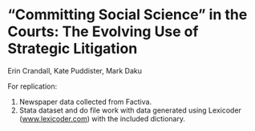 # “Committing Social Science” in the Courts: The Evolving Use of Strategic Litigation
Erin Crandall, Kate Puddister, Mark Daku

For replication:
1. Newspaper data collected from Factiva.
2. Stata dataset and do file work with data generated using Lexicoder (www.lexicoder.com) with the included dictionary.
